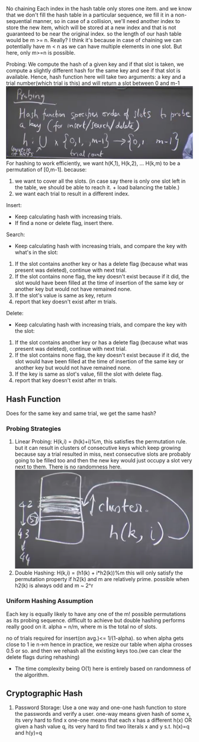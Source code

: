 No chaining
Each index in the hash table only stores one item.
and we know that we don't fill the hash table in a particular sequence, we fill it in a non-sequential manner, so in case of a collision, we'll need another index to store the new item, which will be stored at a new index and that is not guaranteed to be near the original index. so the length of our hash table would be m >= n.
Really? I think it's because in case of chaining we can potentially have m < n as we can have multiple elements in one slot. But here, only m>=n is possible. 


Probing:
We compute the hash of a given key and if that slot is taken, we compute a slightly different hash for the same key and see if that slot is available.
Hence, hash function here will take two arguments: a key and a trial number(which trial is this) and will return a slot between 0 and m-1
![alt text](image-5.png)
For hashing to work efficiently, we want h(K,1), H(k,2), ... H(k,m) to be a permutation of [0,m-1]. because:
1. we want to cover all the slots. (in case say there is only one slot left in the table, we should be able to reach it. + load balancing the table.)
2. we want each trial to result in a different index.

Insert:
- Keep calculating hash with increasing trials.
- If find a none or delete flag, insert there.

Search:
- Keep calculating hash with increasing trials, and compare the key with what's in the slot:
1. If the slot contains another key or has a delete flag (because what was present was deleted), continue with next trial.
2. If the slot contains none flag, the key doesn't exist because if it did, the slot would have been filled at the time of insertion of the same key or another key but would not have remained none.
3. If the slot's value is same as key, return
4. report that key doesn't exist after m trials.

Delete:
- Keep calculating hash with increasing trials, and compare the key with the slot:
1. If the slot contains another key or has a delete flag (because what was present was deleted), continue with next trial.
2. If the slot contains none flag, the key doesn't exist because if it did, the slot would have been filled at the time of insertion of the same key or another key but would not have remained none.
3. If the key is same as slot's value, fill the slot with delete flag.
4. report that key doesn't exist after m trials.

## Hash Function
Does for the same key and same trial, we get the same hash?

### Probing Strategies
1. Linear Probing: H(k,i) = (h(k)+i)%m, this satisfies the permutation rule. but it can result in clusters of consecutive keys which keep growing because say a trial resulted in miss, next consecutive slots are probably going to be filled too and then the new key would just occupy a slot very next to them. There is no randomness here.
![alt text](image-6.png)
2. Double Hashing: H(k,i) = (h1(k) + i*h2(k))%m
this will only satisfy the permutation property if h2(k) and m are relatively prime.
possible when h2(k) is always odd and m ~ 2^r

### Uniform Hashing Assumption
Each key is equally likely to have any one of the m! possible permutations as its probing sequence.
difficult to achieve but double hashing performs really good on it.
alpha = n/m, where m is the total no of slots.

no of trials required for insert(on avg.)<= 1/(1-alpha). so when alpha gets close to 1 ie n->m
hence in practice, we resize our table when alpha crosses 0.5 or so. and then we rehash all the existing keys too.(we can clear the delete flags during rehashing)
- The time complexity being O(1) here is entirely based on randomness of the algorithm.
## Cryptographic Hash
1. Password Storage:
Use a one way and one-one hash function to store the passwords and verify a user.
one-way means given hash of some x, its very hard to find x
one-one means that each x has a different h(x) OR given a hash value q, its very hard to find two literals x and y s.t. h(x)=q and h(y)=q